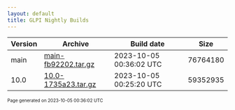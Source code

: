 ```yaml
---
layout: default
title: GLPI Nightly Builds
---
```


Version|Archive|Build date|Size
---|---|---|---
main|[main-fb92202.tar.gz](main-fb92202.tar.gz)|2023-10-05 00:36:02 UTC|76764180
10.0|[10.0-1735a23.tar.gz](10.0-1735a23.tar.gz)|2023-10-05 00:25:20 UTC|59352935

<font size="1">Page generated on 2023-10-05 00:36:02 UTC</font>
